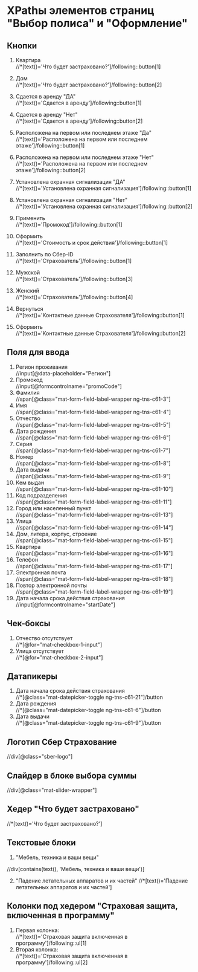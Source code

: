 # XPathы элементов страниц "Выбор полиса" и "Оформление"

## Кнопки
1) Квартира   
 //*[text()='Что будет застраховано?']/following::button[1]
 
2) Дом    
 //*[text()='Что будет застраховано?']/following::button[2]

3) Сдается в аренду "ДА"  
//*[text()='Сдается в аренду']/following::button[1]
4) Сдается в аренду "Нет"  
//*[text()='Сдается в аренду']/following::button[2]
5) Расположена на первом или последнем этаже "Да"  
//*[text()='Расположена на первом или последнем этаже']/following::button[1]
6) Расположена на первом или последнем этаже "Нет"  
//*[text()='Расположена на первом или последнем этаже']/following::button[2]
7) Установлена охранная сигнализация "ДА"  
//*[text()='Установлена охранная сигнализация']/following::button[1]
8) Установлена охранная сигнализация "Нет"  
//*[text()='Установлена охранная сигнализация']/following::button[2]
9) Применить  
//*[text()='Промокод']/following::button[1]
10) Оформить  
//*[text()='Стоимость и срок действия']/following::button[1]
11) Заполнить по Сбер-ID  
//*[text()='Страхователь']/following::button[1]
12) Мужской  
//*[text()='Страхователь']/following::button[3]

13) Женский  
//*[text()='Страхователь']/following::button[4]

14) Вернуться   
//*[text()='Контактные данные Страхователя']/following::button[1]
15) Оформить  
//*[text()='Контактные данные Страхователя']/following::button[2]

## Поля для ввода
1) Регион проживания   
 //input[@data-placeholder="Регион"]
2) Промокод  
 //input[@formcontrolname="promoCode"]
3) Фамилия   
//span[@class="mat-form-field-label-wrapper ng-tns-c61-3"]
4) Имя  
//span[@class="mat-form-field-label-wrapper ng-tns-c61-4"]
5) Отчество  
//span[@class="mat-form-field-label-wrapper ng-tns-c61-5"]
6) Дата рождения  
//span[@class="mat-form-field-label-wrapper ng-tns-c61-6"]
7) Серия   
//span[@class="mat-form-field-label-wrapper ng-tns-c61-7"]
8) Номер  
//span[@class="mat-form-field-label-wrapper ng-tns-c61-8"]
9) Дата выдачи  
//span[@class="mat-form-field-label-wrapper ng-tns-c61-9"]
10) Кем выдан  
//span[@class="mat-form-field-label-wrapper ng-tns-c61-10"]
11) Код подразделения  
//span[@class="mat-form-field-label-wrapper ng-tns-c61-11"]
12) Город или населенный пункт  
//span[@class="mat-form-field-label-wrapper ng-tns-c61-13"]
13) Улица  
//span[@class="mat-form-field-label-wrapper ng-tns-c61-14"]
14) Дом, литера, корпус, строение  
//span[@class="mat-form-field-label-wrapper ng-tns-c61-15"]
15) Квартира  
//span[@class="mat-form-field-label-wrapper ng-tns-c61-16"]
16) Телефон  
//span[@class="mat-form-field-label-wrapper ng-tns-c61-17"]
17) Электронная почта  
//span[@class="mat-form-field-label-wrapper ng-tns-c61-18"]
18) Повтор электронной почты  
//span[@class="mat-form-field-label-wrapper ng-tns-c61-19"]
19) Дата начала срока действия страхования  
//input[@formcontrolname="startDate"]


## Чек-боксы
1) Отчество отсутствует     
//*[@for="mat-checkbox-1-input"]
2) Улица отсутствует   
//*[@for="mat-checkbox-2-input"]

## Датапикеры
1) Дата начала срока действия страхования  
//*[@class="mat-datepicker-toggle ng-tns-c61-21"]/button
2) Дата рождения  
//*[@class="mat-datepicker-toggle ng-tns-c61-6"]/button
3) Дата выдачи  
//*[@class="mat-datepicker-toggle ng-tns-c61-9"]/button

## Логотип Сбер Страхование

//div[@class="sber-logo"]

## Слайдер в блоке выбора суммы
//div[@class="mat-slider-wrapper"]

## Хедер "Что будет застраховано"
//*[text()='Что будет застраховано?']

## Текстовые блоки
1) "Мебель, техника и ваши вещи"  

//div[contains(text(), 'Мебель, техника и ваши вещи')]  

2) "Падение летательных аппаратов и их частей"
//*[text()='Падение летательных аппаратов и их частей']

## Колонки под хедером "Страховая защита, включенная в программу"
1) Первая колонка:  
//*[text()='Страховая защита включенная в программу']/following::ul[1]
2) Вторая колонка:  
//*[text()='Страховая защита включенная в программу']/following::ul[2]
